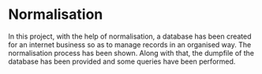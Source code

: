 # Normalisation
In this project, with the help of normalisation, a database has been created for an internet business so as to manage records in an organised way. The normalisation process has been shown. Along with that, the dumpfile of the database has been provided and some queries have been performed. 
